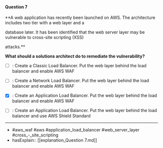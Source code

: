 #### Question  7

**A web application has recently been launched on AWS. The architecture includes two tier with a web layer and a

database later. It has been identified that the web server layer may be vulnerable to cross-site scripting (XSS)

attacks.**

**What should a solutions architect do to remediate the vulnerability?**

- [ ] :  Create a Classic Load Balancer. Put the web layer behind the load balancer and enable AWS WAF

- [ ] :  Create a Network Load Balancer. Put the web layer behind the load balancer and enable AWS WAF

- [x] :  Create an Application Load Balancer. Put the web layer behind the load balancer and enable AWS WAF

- [ ] :  Create an Application Load Balancer. Put the web layer behind the load balancer and use AWS Shield Standard

----

- #aws_waf #aws #application_load_balancer #web_server_layer #cross_-_site_scripting
- hasExplain:: [[explanation_Question  7.md]]
